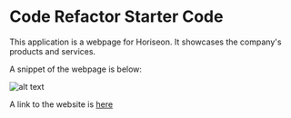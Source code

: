 # Code Refactor Starter Code

This application is a webpage for Horiseon. It showcases the company's products and services. 

A snippet of the webpage is below:

![alt text](./assets/images/webpage_screenshot.png "Horiseon webpage screenshot")

A link to the website is [here](https://cyberspace7.github.io/challenge-1/)

